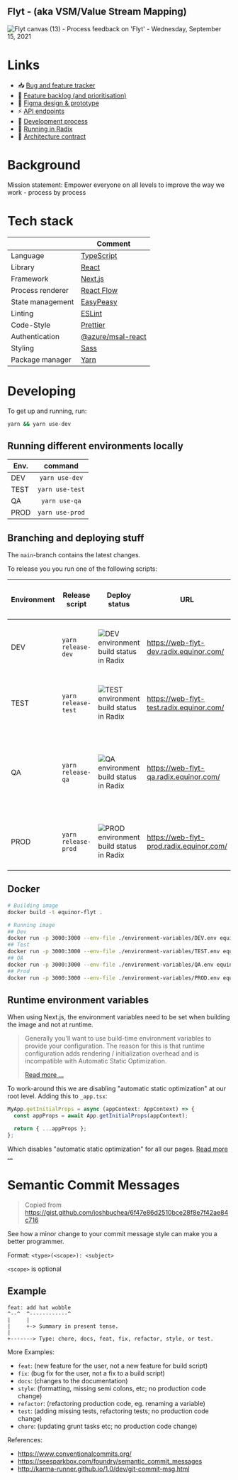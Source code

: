 ## Flyt - (aka VSM/Value Stream Mapping)

![Flyt canvas (13) - Process feedback on 'Flyt'  - Wednesday, September 15, 2021](https://user-images.githubusercontent.com/3164065/133470524-d6934d90-82ce-4870-aea3-450fd1f4c48f.png)

# Links

- :inbox_tray: [Bug and feature tracker](https://github.com/orgs/equinor/projects/361/views/34)
- :1234: [Feature backlog (and prioritisation)](https://github.com/orgs/equinor/projects/141/)
- :art: [Figma design & prototype](https://www.figma.com/file/IkHwmIQrsT0iR34f5R5UnZ/vsm)
- :zap: [API endpoints](https://api-flyt-api-dev.radix.equinor.com/swagger/index.html)
- :dizzy: [Development process](https://flyt.equinor.com/process/172)
- 🏃 [Running in Radix](https://console.radix.equinor.com/applications/flyt/)
- :memo: [Architecture contract](https://github.com/equinor/architecturecontract/blob/master/contracts/flyt.md)

# Background

Mission statement: Empower everyone on all levels to improve the way we work - process by process

# Tech stack

|                  | Comment                                                                                        |
|------------------|------------------------------------------------------------------------------------------------|
| Language         | [TypeScript](https://www.typescriptlang.org/)                                                  |
| Library          | [React](https://react.dev/)                                                                    |
| Framework        | [Next.js](https://nextjs.org/)                                                                 |
| Process renderer | [React Flow](https://reactflow.dev/)                                                           |
| State management | [EasyPeasy](https://easy-peasy.vercel.app/)                                                    |
| Linting          | [ESLint](https://eslint.org/)                                                                  |
| Code-Style       | [Prettier](https://prettier.io/)                                                               |
| Authentication   | [@azure/msal-react](https://github.com/AzureAD/microsoft-authentication-library-for-js#readme) |
| Styling          | [Sass](https://sass-lang.com/)                                                                 |
| Package manager  | [Yarn](https://yarnpkg.com/)                                                                   |

# Developing

To get up and running, run:

```bash
yarn && yarn use-dev
```

## Running different environments locally

| Env. |     command     |
|------|:---------------:|
| DEV  | `yarn use-dev`  |
| TEST | `yarn use-test` |
| QA   |  `yarn use-qa`  |
| PROD | `yarn use-prod` |

## Branching and deploying stuff

The `main`-branch contains the latest changes.

To release you you run one of the following scripts:

| Environment | Release script      | Deploy status                                                                                                                   | URL                                        | Who should test what?       | Comments                                                                         |
|-------------|---------------------|---------------------------------------------------------------------------------------------------------------------------------|--------------------------------------------|-----------------------------|----------------------------------------------------------------------------------|
| DEV         | `yarn release-dev`  | ![DEV environment build status in Radix](https://api.radix.equinor.com/api/v1/applications/flyt/environments/dev/buildstatus)   | <https://web-flyt-dev.radix.equinor.com/>  | Developer                   | Developer is free to use this environment however they want to                   |
| TEST        | `yarn release-test` | ![TEST environment build status in Radix](https://api.radix.equinor.com/api/v1/applications/flyt/environments/test/buildstatus) | <https://web-flyt-test.radix.equinor.com/> | Internal testing            | Developer tags what needs to be tested for QA-tester in the team                 |
| QA          | `yarn release-qa`   | ![QA environment build status in Radix](https://api.radix.equinor.com/api/v1/applications/flyt/environments/qa/buildstatus)     | <https://web-flyt-qa.radix.equinor.com/>   | "Product Owner" or Customer | When said feature is ready, it gets released into QA so our PO can give feedback |
| PROD        | `yarn release-prod` | ![PROD environment build status in Radix](https://api.radix.equinor.com/api/v1/applications/flyt/environments/prod/buildstatus) | <https://web-flyt-prod.radix.equinor.com/> | End-users                   | We wait with deploying to prod until everyone is happy                           |

## Docker

```bash
# Building image
docker build -t equinor-flyt .

# Running image
## Dev
docker run -p 3000:3000 --env-file ./environment-variables/DEV.env equinor-flyt
## Test
docker run -p 3000:3000 --env-file ./environment-variables/TEST.env equinor-flyt
## QA
docker run -p 3000:3000 --env-file ./environment-variables/QA.env equinor-flyt
## Prod
docker run -p 3000:3000 --env-file ./environment-variables/PROD.env equinor-flyt
```

## Runtime environment variables

When using Next.js, the environment variables need to be set when building the image and not at runtime.

> Generally you'll want to use build-time environment variables to provide your configuration. The reason for this is that runtime configuration adds rendering / initialization overhead and is incompatible with Automatic Static Optimization.
>
> [Read more ...](https://nextjs.org/docs/api-reference/next.config.js/runtime-configuration)

To work-around this we are disabling "automatic static optimization" at our root level. Adding this to `_app.tsx`:

```javascript
MyApp.getInitialProps = async (appContext: AppContext) => {
  const appProps = await App.getInitialProps(appContext);

  return { ...appProps };
};
```

Which disables "automatic static optimization" for all our
pages. [Read more ...](https://github.com/vercel/next.js/blob/master/errors/opt-out-auto-static-optimization.md)

# Semantic Commit Messages

> Copied from <https://gist.github.com/joshbuchea/6f47e86d2510bce28f8e7f42ae84c716>

See how a minor change to your commit message style can make you a better programmer.

Format: `<type>(<scope>): <subject>`

`<scope>` is optional

## Example

```
feat: add hat wobble
^--^  ^------------^
|     |
|     +-> Summary in present tense.
|
+-------> Type: chore, docs, feat, fix, refactor, style, or test.
```

More Examples:

- `feat`: (new feature for the user, not a new feature for build script)
- `fix`: (bug fix for the user, not a fix to a build script)
- `docs`: (changes to the documentation)
- `style`: (formatting, missing semi colons, etc; no production code change)
- `refactor`: (refactoring production code, eg. renaming a variable)
- `test`: (adding missing tests, refactoring tests; no production code change)
- `chore`: (updating grunt tasks etc; no production code change)

References:

- <https://www.conventionalcommits.org/>
- <https://seesparkbox.com/foundry/semantic_commit_messages>
- <http://karma-runner.github.io/1.0/dev/git-commit-msg.html>
